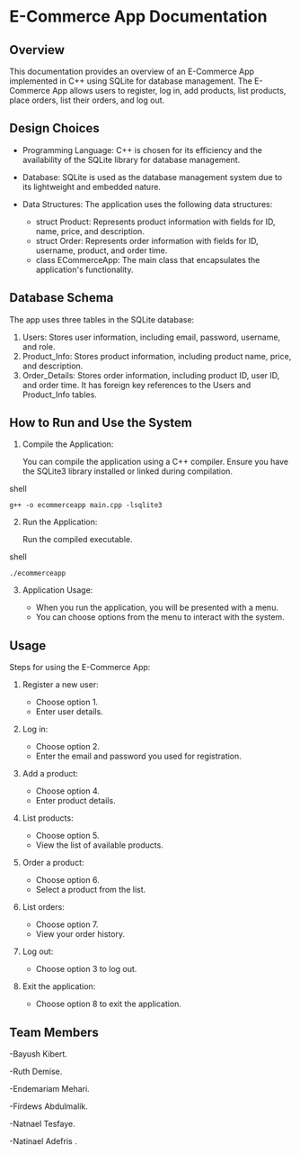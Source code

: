 # E-Commerce App Documentation

## Overview

This documentation provides an overview of an E-Commerce App implemented in C++ using SQLite for database management. The E-Commerce App allows users to register, log in, add products, list products, place orders, list their orders, and log out.

## Design Choices

- Programming Language: C++ is chosen for its efficiency and the availability of the SQLite library for database management.

- Database: SQLite is used as the database management system due to its lightweight and embedded nature.

- Data Structures: The application uses the following data structures:
    - struct Product: Represents product information with fields for ID, name, price, and description.
    - struct Order: Represents order information with fields for ID, username, product, and order time.
    - class ECommerceApp: The main class that encapsulates the application's functionality.

## Database Schema

The app uses three tables in the SQLite database:

1. Users: Stores user information, including email, password, username, and role.
2. Product_Info: Stores product information, including product name, price, and description.
3. Order_Details: Stores order information, including product ID, user ID, and order time. It has foreign key references to the Users and Product_Info tables.

## How to Run and Use the System

1. Compile the Application:

    You can compile the application using a C++ compiler. Ensure you have the SQLite3 library installed or linked during compilation.

    
shell

    g++ -o ecommerceapp main.cpp -lsqlite3
    

2. Run the Application:

    Run the compiled executable.

    
shell

    ./ecommerceapp
    

3. Application Usage:

    - When you run the application, you will be presented with a menu.
    - You can choose options from the menu to interact with the system.

## Usage


 Steps for using the E-Commerce App:

1. Register a new user:
   - Choose option 1.
   - Enter user details.

2. Log in:
   - Choose option 2.
   - Enter the email and password you used for registration.

3. Add a product:
   - Choose option 4.
   - Enter product details.

4. List products:
   - Choose option 5.
   - View the list of available products.

5. Order a product:
   - Choose option 6.
   - Select a product from the list.

6. List orders:
   - Choose option 7.
   - View your order history.

7. Log out:
   - Choose option 3 to log out.

8. Exit the application:
   - Choose option 8 to exit the application.


## Team Members

   -Bayush Kibert.

   -Ruth Demise.

   -Endemariam Mehari.

   -Firdews Abdulmalik.

   -Natnael Tesfaye.

   -Natinael  Adefris .

